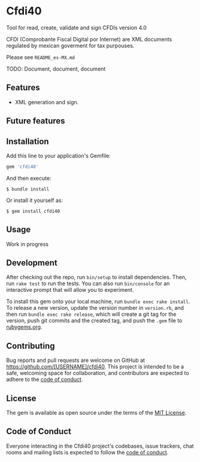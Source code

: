 # Cfdi40

Tool for read, create, validate and sign CFDIs version 4.0

CFDI (Comprobante Fiscal Digital por Internet) are XML documents
regulated by mexican goverment for tax purpouses.

Please see `README_es-MX.md`

TODO: Document, document, document

## Features

* XML generation and sign.

## Future features

## Installation

Add this line to your application's Gemfile:

```ruby
gem 'cfdi40'
```

And then execute:

    $ bundle install

Or install it yourself as:

    $ gem install cfdi40

## Usage

Work in progress

## Development

After checking out the repo, run `bin/setup` to install dependencies.
Then, run `rake test` to run the tests. You can also run `bin/console`
for an interactive prompt that will allow you to experiment.

To install this gem onto your local machine, run `bundle exec rake
install`. To release a new version, update the version number in
`version.rb`, and then run `bundle exec rake release`, which will create
a git tag for the version, push git commits and the created tag, and
push the `.gem` file to [rubygems.org](https://rubygems.org).

## Contributing

Bug reports and pull requests are welcome on GitHub at
https://github.com/[USERNAME]/cfdi40. This project is intended to be a
safe, welcoming space for collaboration, and contributors are expected
to adhere to the [code of
conduct](https://github.com/israelbz/cfdi40/blob/master/CODE_OF_CONDUCT.md).

## License

The gem is available as open source under the terms of the [MIT
License](https://opensource.org/licenses/MIT).

## Code of Conduct

Everyone interacting in the Cfdi40 project's codebases, issue trackers,
chat rooms and mailing lists is expected to follow the [code of
conduct](https://github.com/[USERNAME]/cfdi40/blob/master/CODE_OF_CONDUCT.md).
